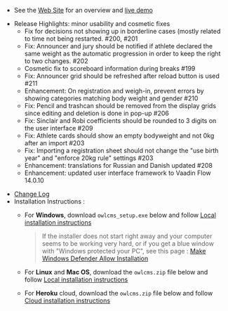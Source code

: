 - See the [Web Site](https://jflamy.github.io/owlcms4/#) for an overview and [live demo](https://jflamy.github.io/owlcms4/#/?id=demo) 
* Release Highlights: minor usability and cosmetic fixes
  * Fix for decisions not showing up in borderline cases (mostly related to time not being restarted. #200, #201
  * Fix:  Announcer and jury should be notified if athlete declared the same weight as the automatic progression in order to keep the right to two changes. #202
  * Cosmetic fix to scoreboard information during breaks #199
  * Fix: Announcer grid should be refreshed after reload button is used #211
  * Enhancement: On registration and weigh-in, prevent errors by showing categories matching body weight and gender #210
  * Fix: Pencil and trashcan should be removed from the display grids since editing and deletion is done in pop-up #206
  * Fix: Sinclair and Robi coefficients should be rounded to 3 digits on the user interface #209
  * Fix: Athlete cards should show an empty bodyweight and not 0kg after an import #203
  * Fix: Importing a registration sheet should not change the "use birth year" and "enforce 20kg rule" settings #203
  * Enhancement: translations for Russian and Danish updated #208
  * Enhancement: updated user interface framework to Vaadin Flow 14.0.10
- [Change Log](https://github.com/jflamy/owlcms4/issues?q=is%3Aissue+is%3Aclosed+sort%3Aupdated-desc)
- Installation Instructions :
  - For **Windows**, download `owlcms_setup.exe` below and follow [Local installation instructions](https://jflamy.github.io/owlcms4/#/LocalSetup.md) 
    
    > If the installer does not start right away and your computer seems to be working very hard, or if you get a blue window with "Windows protected your PC", see this page : [Make Windows Defender Allow Installation](https://jflamy.github.io/owlcms4/#/DefenderOff)
  - For **Linux** and **Mac OS**, download the `owlcms.zip` file below and follow [Local installation instructions](https://jflamy.github.io/owlcms4/#/LocalSetup.md) 
  - For **Heroku** cloud, download the `owlcms.zip` file below and follow [Cloud installation instructions](https://jflamy.github.io/owlcms4/#/Heroku.md)
